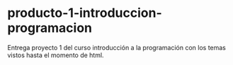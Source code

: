 # producto-1-introduccion-programacion
Entrega proyecto 1 del curso introducción a la programación con los temas vistos hasta el momento de html.

